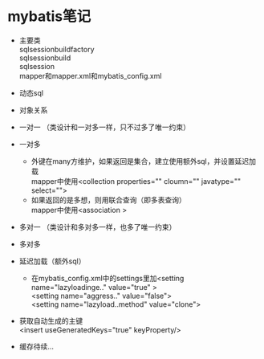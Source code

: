 # mybatis笔记
* 主要类  
   sqlsessionbuildfactory  
   sqlsessionbuild  
   sqlsession  
   mapper和mapper.xml和mybatis_config.xml  
* 动态sql  
* 对象关系  
* 一对一  （类设计和一对多一样，只不过多了唯一约束）
* 一对多  
   
   * 外键在many方维护，如果返回是集合，建立使用额外sql，并设置延迟加载  
   mapper中使用\<collection properties="" cloumn="" javatype="" select="">
   * 如果返回的是多想，则用联合查询（即多表查询）  
   mapper中使用\<association >
 
* 多对一  （类设计和多对多一样，也多了唯一约束） 
* 多对多  
* 延迟加载（额外sql）
    * 在mybatis_config.xml中的settings里加\<setting name="lazyloadinge.." value="true" >  
   \<setting name="aggress.." value="false">  
      \<setting name="lazyload..method" value="clone">   
* 获取自动生成的主键  
\<insert useGeneratedKeys="true" keyProperty/>
* 缓存待续...
